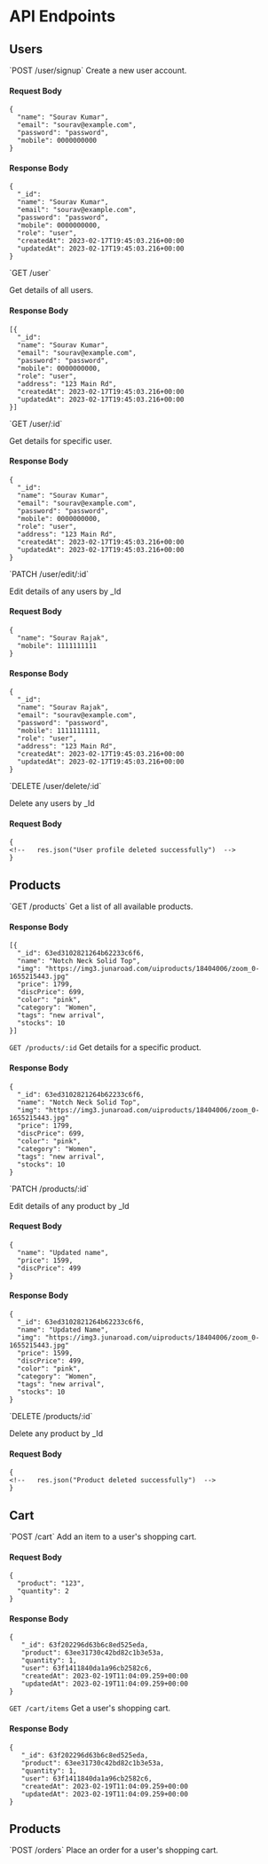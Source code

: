 <h1>API Endpoints</h1>
<h2>Users</h2>
`POST /user/signup`
Create a new user account.

<h4>Request Body</h4>

```
{
  "name": "Sourav Kumar",
  "email": "sourav@example.com",
  "password": "password",
  "mobile": 0000000000
}
```
<h4>Response Body</h4>

```
{
  "_id":
  "name": "Sourav Kumar",
  "email": "sourav@example.com",
  "password": "password",
  "mobile": 0000000000,
  "role": "user",
  "createdAt": 2023-02-17T19:45:03.216+00:00
  "updatedAt": 2023-02-17T19:45:03.216+00:00
}
```

<p>`GET /user`</p>
Get details of all users.

<h4>Response Body</h4>

```
[{
  "_id":
  "name": "Sourav Kumar",
  "email": "sourav@example.com",
  "password": "password",
  "mobile": 0000000000,
  "role": "user",
  "address": "123 Main Rd",
  "createdAt": 2023-02-17T19:45:03.216+00:00
  "updatedAt": 2023-02-17T19:45:03.216+00:00
}]
```

<p>`GET /user/:id`</p>
Get details for specific user.

<h4>Response Body</h4>

```
{
  "_id":
  "name": "Sourav Kumar",
  "email": "sourav@example.com",
  "password": "password",
  "mobile": 0000000000,
  "role": "user",
  "address": "123 Main Rd",
  "createdAt": 2023-02-17T19:45:03.216+00:00
  "updatedAt": 2023-02-17T19:45:03.216+00:00
}
```


<p>`PATCH /user/edit/:id`</p>
Edit details of any users by _Id

<h4>Request Body</h4>

```
{
  "name": "Sourav Rajak",
  "mobile": 1111111111
}
```

<h4>Response Body</h4>

```
{
  "_id":
  "name": "Sourav Rajak",
  "email": "sourav@example.com",
  "password": "password",
  "mobile": 1111111111,
  "role": "user",
  "address": "123 Main Rd",
  "createdAt": 2023-02-17T19:45:03.216+00:00
  "updatedAt": 2023-02-17T19:45:03.216+00:00
}
```

<p>`DELETE /user/delete/:id`</p>
Delete any users by _Id

<h4>Request Body</h4>

```
{
<!--   res.json("User profile deleted successfully")  -->
}
```

<h2>Products</h2>
`GET /products`
Get a list of all available products.

<h4>Response Body</h4>

```
[{
  "_id": 63ed3102821264b62233c6f6,
  "name": "Notch Neck Solid Top",
  "img": "https://img3.junaroad.com/uiproducts/18404006/zoom_0-1655215443.jpg"
  "price": 1799,
  "discPrice": 699,
  "color": "pink",
  "category": "Women",
  "tags": "new arrival",
  "stocks": 10
}]
```

`GET /products/:id`
Get details for a specific product.

<h4>Response Body</h4>

```
{
  "_id": 63ed3102821264b62233c6f6,
  "name": "Notch Neck Solid Top",
  "img": "https://img3.junaroad.com/uiproducts/18404006/zoom_0-1655215443.jpg"
  "price": 1799,
  "discPrice": 699,
  "color": "pink",
  "category": "Women",
  "tags": "new arrival",
  "stocks": 10
}
```
<p>`PATCH /products/:id`</p>
Edit details of any product by _Id

<h4>Request Body</h4>

```
{
  "name": "Updated name",
  "price": 1599,
  "discPrice": 499 
}
```

<h4>Response Body</h4>

```
{
  "_id": 63ed3102821264b62233c6f6,
  "name": "Updated Name",
  "img": "https://img3.junaroad.com/uiproducts/18404006/zoom_0-1655215443.jpg"
  "price": 1599,
  "discPrice": 499,
  "color": "pink",
  "category": "Women",
  "tags": "new arrival",
  "stocks": 10
}
```

<p>`DELETE /products/:id`</p>
Delete any product by _Id

<h4>Request Body</h4>

```
{
<!--   res.json("Product deleted successfully")  -->
}
```

<h2>Cart</h2>
`POST /cart`
Add an item to a user's shopping cart.


<h4>Request Body</h4>

```
{
  "product": "123",
  "quantity": 2
}
```

<h4>Response Body</h4>

```
{
   "_id": 63f202296d63b6c8ed525eda,
   "product": 63ee31730c42bd82c1b3e53a,
   "quantity": 1,
   "user": 63f1411840da1a96cb2582c6,
   "createdAt": 2023-02-19T11:04:09.259+00:00
   "updatedAt": 2023-02-19T11:04:09.259+00:00
}
```

`GET /cart/items`
Get a user's shopping cart.

<h4>Response Body</h4>

```
{
   "_id": 63f202296d63b6c8ed525eda,
   "product": 63ee31730c42bd82c1b3e53a,
   "quantity": 1,
   "user": 63f1411840da1a96cb2582c6,
   "createdAt": 2023-02-19T11:04:09.259+00:00
   "updatedAt": 2023-02-19T11:04:09.259+00:00
}
```

<h2>Products</h2>
`POST /orders`
Place an order for a user's shopping cart.
